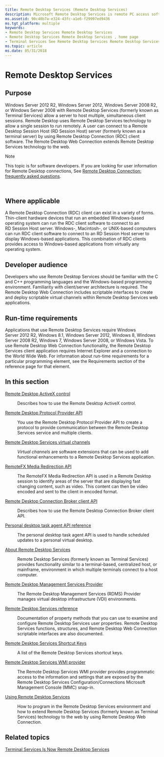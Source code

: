 ```yaml
---
title: Remote Desktop Services (Remote Desktop Services)
description: Microsoft Remote Desktop Services is remote PC access software that supports remote desktop access. Remote Desktop Services connects multiple clients to a Remote Desktop Session Host (RD Session Host) server.
ms.assetid: 90c40b7a-e324-43fc-a1e6-f29997ed9436
ms.tgt_platform: multiple
keywords:
- Remote Desktop Services Remote Desktop Services
- Remote Desktop Services Remote Desktop Services , home page
- Terminal Services See Remote Desktop Services Remote Desktop Services
ms.topic: article
ms.date: 05/31/2018
---
```


# Remote Desktop Services

## Purpose

Windows Server 2012 R2, Windows Server 2012, Windows Server 2008 R2, or Windows Server 2008 with Remote Desktop Services (formerly known as Terminal Services) allow a server to host multiple, simultaneous client sessions. Remote Desktop uses Remote Desktop Services technology to allow a single session to run remotely. A user can connect to a Remote Desktop Session Host (RD Session Host) server (formerly known as a terminal server) by using Remote Desktop Connection (RDC) client software. The Remote Desktop Web Connection extends Remote Desktop Services technology to the web.

> [!Note]  
> This topic is for software developers. If you are looking for user information for Remote Desktop connections, See [Remote Desktop Connection: frequently asked questions](https://windows.microsoft.com/windows/remote-desktop-connection-faq#1TC=windows-8).

 

## Where applicable

A Remote Desktop Connection (RDC) client can exist in a variety of forms. Thin-client hardware devices that run an embedded Windows-based operating system can run the RDC client software to connect to an RD Session Host server. Windows-, Macintosh-, or UNIX-based computers can run RDC client software to connect to an RD Session Host server to display Windows-based applications. This combination of RDC clients provides access to Windows-based applications from virtually any operating system.

## Developer audience

Developers who use Remote Desktop Services should be familiar with the C and C++ programming languages and the Windows-based programming environment. Familiarity with client/server architecture is required. The Remote Desktop Web Connection includes scriptable interfaces to create and deploy scriptable virtual channels within Remote Desktop Services web applications.

## Run-time requirements

Applications that use Remote Desktop Services require Windows Server 2012 R2, Windows 8.1, Windows Server 2012, Windows 8, Windows Server 2008 R2, Windows 7, Windows Server 2008, or Windows Vista. To use Remote Desktop Web Connection functionality, the Remote Desktop Services client application requires Internet Explorer and a connection to the World Wide Web. For information about run-time requirements for a particular programming element, see the Requirements section of the reference page for that element.

## In this section

<dl> <dt>

[Remote Desktop ActiveX control](remote-desktop-activex-control.md)
</dt> <dd>

Describes how to use the Remote Desktop ActiveX control.

</dd> <dt>

[Remote Desktop Protocol Provider API](custom-remote-desktop-protocols.md)
</dt> <dd>

You use the Remote Desktop Protocol Provider API to create a protocol to provide communication between the Remote Desktop Services service and multiple clients.

</dd> <dt>

[Remote Desktop Services virtual channels](terminal-services-virtual-channels.md)
</dt> <dd>

*Virtual channels* are software extensions that can be used to add functional enhancements to a Remote Desktop Services application.

</dd> <dt>

[RemoteFX Media Redirection API](remotefx-api.md)
</dt> <dd>

The RemoteFX Media Redirection API is used in a Remote Desktop session to identify areas of the server that are displaying fast changing content, such as video. This content can then be video encoded and sent to the client in encoded format.

</dd> <dt>

[Remote Desktop Connection Broker client API](connection-broker-client-api.md)
</dt> <dd>

Describes how to use the Remote Desktop Connection Broker client API.

</dd> <dt>

[Personal desktop task agent API reference](task-agent-api-reference.md)
</dt> <dd>

The personal desktop task agent API is used to handle scheduled updates to a personal virtual desktop.

</dd> <dt>

[About Remote Desktop Services](about-terminal-services.md)
</dt> <dd>

Remote Desktop Services (formerly known as Terminal Services) provides functionality similar to a terminal-based, centralized host, or mainframe, environment in which multiple terminals connect to a host computer.

</dd> <dt>

[Remote Desktop Management Services Provider](rdms-api-reference.md)
</dt> <dd>

The Remote Desktop Management Services (RDMS) Provider manages virtual desktop infrastructure (VDI) environments.

</dd> <dt>

[Remote Desktop Services reference](terminal-services-reference.md)
</dt> <dd>

Documentation of property methods that you can use to examine and configure Remote Desktop Services user properties. Remote Desktop Services functions, structures, and Remote Desktop Web Connection scriptable interfaces are also documented.

</dd> <dt>

[Remote Desktop Services Shortcut Keys](terminal-services-shortcut-keys.md)
</dt> <dd>

A list of the Remote Desktop Services shortcut keys.

</dd> <dt>

[Remote Desktop Services WMI provider](terminal-services-wmi-provider.md)
</dt> <dd>

The Remote Desktop Services WMI provider provides programmatic access to the information and settings that are exposed by the Remote Desktop Services Configuration/Connections Microsoft Management Console (MMC) snap-in.

</dd> <dt>

[Using Remote Desktop Services](using-terminal-services.md)
</dt> <dd>

How to program in the Remote Desktop Services environment and how to extend Remote Desktop Services (formerly known as Terminal Services) technology to the web by using Remote Desktop Web Connection.

</dd> </dl>

## Related topics

<dl> <dt>

[Terminal Services Is Now Remote Desktop Services](terminal-services-is-now-remote-desktop-services.md)
</dt> </dl>

 

 




